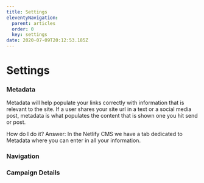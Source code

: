 ```yaml
---
title: Settings
eleventyNavigation:
  parent: articles
  order: 0
  key: settings
date: 2020-07-09T20:12:53.185Z
---
```

# Settings

### Metadata

Metadata will help populate your links correctly with information that is relevant to the site. If a user shares your site url in a text or a social media post, metadata is what populates the content that is shown one you hit send or post.

How do I do it? Answer: In the Netlify CMS we have a tab dedicated to Metadata where you can enter in all your information.



### Navigation

### Campaign Details